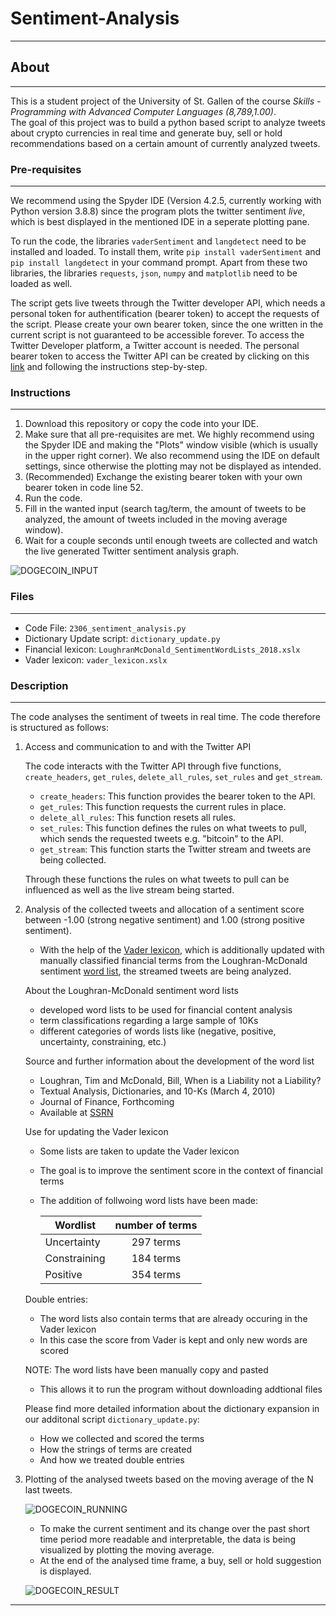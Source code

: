 # Sentiment-Analysis
----
## About
----
This is a student project of the University of St. Gallen of the course *Skills - Programming with Advanced Computer Languages (8,789,1.00)*.  
The goal of this project was to build a python based script to analyze tweets about crypto currencies in real time and generate buy, sell or hold recommendations 
based on a certain amount of currently analyzed tweets.

### Pre-requisites
----
We recommend using the Spyder IDE (Version 4.2.5, currently working with Python version 3.8.8) since the program plots the twitter sentiment *live*, which is
best displayed in the mentioned IDE in a seperate plotting pane.  

To run the code, the libraries `vaderSentiment` and `langdetect` need to be installed and loaded. To install them, write `pip install vaderSentiment` and `pip install langdetect` in your command prompt. Apart from these two libraries, the libraries `requests`, `json`, `numpy` and `matplotlib` need to be loaded as well.

The script gets live tweets through the Twitter developer API, which needs a personal token for authentification (bearer token) to accept the requests 
of the script. Please create your own bearer token, since the one written in the current script is not guaranteed to be accessible forever. To access the Twitter Developer platform, a Twitter account is needed. The personal bearer token to access the Twitter API can be created by clicking on 
this [link](https://developer.twitter.com/en) and following the instructions step-by-step.

### Instructions
----
1. Download this repository or copy the code into your IDE. 
2. Make sure that all pre-requisites are met. We highly recommend using the Spyder IDE and making the "Plots" window visible (which is usually in the upper
right corner). We also recommend using the IDE on default settings, since otherwise the plotting may not be displayed as intended.
3. (Recommended) Exchange the existing bearer token with your own bearer token in code line 52.
4. Run the code.
5. Fill in the wanted input (search tag/term, the amount of tweets to be analyzed, the amount of tweets included in the moving average window).
6. Wait for a couple seconds until enough tweets are collected and watch the live generated Twitter sentiment analysis graph.


![DOGECOIN_INPUT](https://user-images.githubusercontent.com/60882754/119737907-1a398280-be80-11eb-9f3b-ad795078d5b7.PNG)

### Files
----
- Code File: `2306_sentiment_analysis.py`
- Dictionary Update script: `dictionary_update.py`
- Financial lexicon: `LoughranMcDonald_SentimentWordLists_2018.xslx`
- Vader lexicon: `vader_lexicon.xslx`

### Description
----
The code analyses the sentiment of tweets in real time. The code therefore is structured as follows:

1. Access and communication to and with the Twitter API

   The code interacts with the Twitter API through five functions, `create_headers`, `get_rules`, `delete_all_rules`, `set_rules` and `get_stream`.

   - `create_headers`: This function provides the bearer token to the API.
   - `get_rules`: This function requests the current rules in place.
   - `delete_all_rules`: This function resets all rules.
   - `set_rules`: This function defines the rules on what tweets to pull, which sends the requested tweets e.g. "bitcoin" to the API.
   - `get_stream`: This function starts the Twitter stream and tweets are being collected.

   Through these functions the rules on what tweets to pull can be influenced as well as the live stream being started.

2. Analysis of the collected tweets and allocation of a sentiment score between -1.00 (strong negative sentiment) and 1.00 (strong positive sentiment).

   - With the help of the [Vader lexicon](https://github.com/cjhutto/vaderSentiment), which is additionally updated with manually classified financial terms from the Loughran-McDonald sentiment [word list](https://sraf.nd.edu/textual-analysis/resources/#Master%20Dictionary), the streamed tweets are being analyzed.

   About the Loughran-McDonald sentiment word lists
   - developed word lists to be used for financial content analysis
   - term classifications regarding a large sample of 10Ks
   - different categories of words lists like (negative, positive, uncertainty, constraining, etc.)

   Source and further information about the development of the word list
   - Loughran, Tim and McDonald, Bill, When is a Liability not a Liability?
   - Textual Analysis, Dictionaries, and 10-Ks (March 4, 2010)
   - Journal of Finance, Forthcoming
   - Available at [SSRN](https://ssrn.com/abstract=1331573)

   Use for updating the Vader lexicon
   - Some lists are taken to update the Vader lexicon
   - The goal is to improve the sentiment score in the context of financial terms
   - The addition of follwoing word lists have been made:

     | Wordlist      | number of terms|
     | ------------- |:--------------:|
     | Uncertainty   | 297 terms      |
     | Constraining  | 184 terms      |
     | Positive      | 354 terms      |

   Double entries:
   - The word lists also contain terms that are already occuring in the Vader lexicon
   - In this case the score from Vader is kept and only new words are scored

   NOTE: The word lists have been manually copy and pasted
   - This allows it to run the program without downloading addtional files

   Please find more detailed information about the dictionary expansion in our additonal script `dictionary_update.py`:
   - How we collected and scored the terms
   - How the strings of terms are created
   - And how we treated double entries

3. Plotting of the analysed tweets based on the moving average of the N last tweets.

   ![DOGECOIN_RUNNING](https://user-images.githubusercontent.com/60882754/119736808-96cb6180-be7e-11eb-8c61-cc6085596b8e.PNG)

   - To make the current sentiment and its change over the past short time period more readable and interpretable, the data is being visualized by plotting the moving average.
   - At the end of the analysed time frame, a buy, sell or hold suggestion is displayed.

   ![DOGECOIN_RESULT](https://user-images.githubusercontent.com/60882754/119736840-a185f680-be7e-11eb-94f5-502844e16106.PNG)

----
